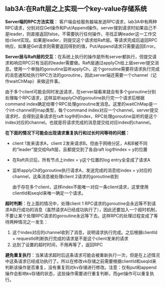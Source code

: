 ## lab3A:在Raft层之上实现一个key-value存储系统

**Server端的RPC方法实现**： 客户端会给服务器端发送RPC请求，lab3A中有两种RPC请求，分别对应Get操作和Put/Append操作。server接到请求时如果自己不是leader，则直接返回false，不需要执行任何操作，寻找正确leader这一工作交给client实现。如果是leader，则提交这个请求给Raft层。等请求完成后返回RPC响应，如果是Get请求则需要返回得到的值，Put/Append请求只需要返回Error。

**Server层与Raft层的交互**：在系统上执行的操作是所有server都执行，但提交请求和响应RPC只有当前的leader需要做。Raft层通过applyCh给上层server提交消息。使用一个单独的goroutine监听applyCh，这个goroutine需要将请求执行完成的消息通知给执行RPC方法的goroutine，因此server端还需要一个channel（记作waitChMap）来做这件事。

由于多个client可能会同时发送请求，在server端看来就会有多个goroutine分别处理每个RPC请求，这样监听applyCh的goroutine执行完一个请求后根据command index确定给哪个RPC处理goroutine发消息。这里的waitChMap是一个int-channel的map类型，每个command index对应一个channel。server提交请求时，会得到这条请求在raft log中的index，RPC处理goroutine监听的是这个index对应的channel。也就是将请求完成的消息提交给对应index的channel。

**在下面的情况下可能会出现请求重复执行和过长时间等待的问题：**

- client 1发来请求A，client 2发来请求B。但由于网络分区，A和B被不同的“leader”提交给Raft层，且都提交到了各自raft log中index = y的位置

- 在Raft共识后，所有节点上index = y这个位置的log entry全变成了请求A

- 监听applyCh的goroutine执行请求A，发送完成的消息给index = y对应的channel，这条消息被处理client 2请求的goroutine收到

  由于存在多个client，这样index不能唯一对应一条client请求，这里使用clientId和seqId来唯一确定一个请求。

**超时判断**：在上面的情况中，处理client 1 RPC请求的goroutine会永远等不到请求A执行成功的消息（虽然请求A已经成功执行了），因此还要加入一个超时机制，不要让某个处理RPC请求的goroutine永远等下去。这样RPC的处理过程变成了等待两种情况之一发生：

1. 这个index对应的channel收到了消息，说明请求执行完成。之后根据clientId + requestId判断执行完成的请求是不是这个client发来的请求
2. 达到了设置的超时时间，不用再等了，返回RPC

**避免重复执行**：当某请求超时后这条请求可能会被重新执行一次，但是在上述情况中这条请求已经成功执行了。所以在修改vk存储之前需要根据clientId和seqId来判断该操作是否重复，没有重复则对kv存储进行修改。注意：仅有put和append操作会影响kv存储的状态，这些操作需要进行重复判断，而get操作可以重复执行。